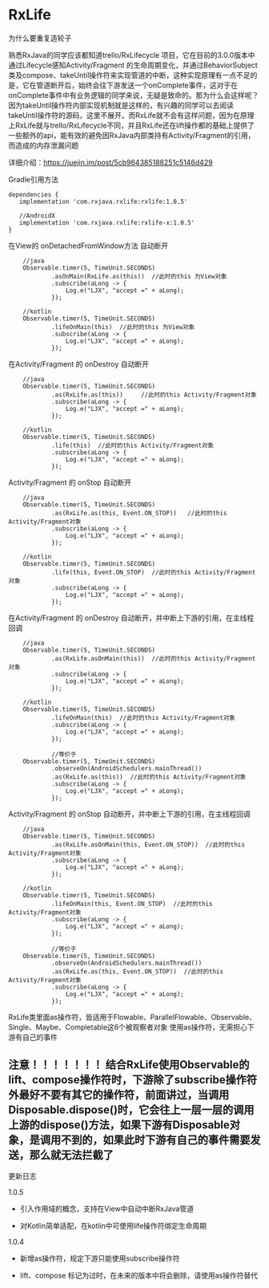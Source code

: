 # RxLife
为什么要重复造轮子

熟悉RxJava的同学应该都知道trello/RxLifecycle 项目，它在目前的3.0.0版本中通过Lifecycle感知Activity/Fragment 的生命周期变化，并通过BehaviorSubject类及compose、takeUntil操作符来实现管道的中断，这种实现原理有一点不足的是，它在管道断开后，始终会往下游发送一个onComplete事件，这对于在onComplete事件中有业务逻辑的同学来说，无疑是致命的。那为什么会这样呢？因为takeUntil操作符内部实现机制就是这样的，有兴趣的同学可以去阅读takeUntil操作符的源码，这里不展开。而RxLife就不会有这样问题，因为在原理上RxLife就与trello/RxLifecycle不同，并且RxLife还在lift操作都的基础上提供了一些额外的api，能有效的避免因RxJava内部类持有Activity/Fragment的引用，而造成的内存泄漏问题


详细介绍：https://juejin.im/post/5cb964385188251c5146d429

Gradle引用方法

    dependencies {
       implementation 'com.rxjava.rxlife:rxlife:1.0.5'

       //AndroidX
       implementation 'com.rxjava.rxlife:rxlife-x:1.0.5'
    }

在View的 onDetachedFromWindow方法 自动断开

        //java
        Observable.timer(5, TimeUnit.SECONDS)
                .asOnMain(RxLife.as(this))  //此时的this 为View对象
                .subscribe(aLong -> {
                    Log.e("LJX", "accept =" + aLong);
                });

        //kotlin
        Observable.timer(5, TimeUnit.SECONDS)
                .lifeOnMain(this)  //此时的this 为View对象
                .subscribe(aLong -> {
                    Log.e("LJX", "accept =" + aLong);
                });


在Activity/Fragment 的 onDestroy 自动断开

        //java
        Observable.timer(5, TimeUnit.SECONDS)
                .as(RxLife.as(this))     //此时的this Activity/Fragment对象
                .subscribe(aLong -> {
                    Log.e("LJX", "accept =" + aLong);
                });

        //kotlin
        Observable.timer(5, TimeUnit.SECONDS)
                .life(this)  //此时的this Activity/Fragment对象
                .subscribe(aLong -> {
                    Log.e("LJX", "accept =" + aLong);
                });

Activity/Fragment 的 onStop 自动断开

        //java
        Observable.timer(5, TimeUnit.SECONDS)
                .as(RxLife.as(this, Event.ON_STOP))   //此时的this Activity/Fragment对象
                .subscribe(aLong -> {
                    Log.e("LJX", "accept =" + aLong);
                });

        //kotlin
        Observable.timer(5, TimeUnit.SECONDS)
                .life(this, Event.ON_STOP)  //此时的this Activity/Fragment对象
                .subscribe(aLong -> {
                    Log.e("LJX", "accept =" + aLong);
                });


在Activity/Fragment 的 onDestroy 自动断开，并中断上下游的引用，在主线程回调

        //java
        Observable.timer(5, TimeUnit.SECONDS)
                .as(RxLife.asOnMain(this))  //此时的this Activity/Fragment对象
                .subscribe(aLong -> {
                    Log.e("LJX", "accept =" + aLong);
                });

        //kotlin
        Observable.timer(5, TimeUnit.SECONDS)
                .lifeOnMain(this)  //此时的this Activity/Fragment对象
                .subscribe(aLong -> {
                    Log.e("LJX", "accept =" + aLong);
                });

                //等价于
        Observable.timer(5, TimeUnit.SECONDS)
                .observeOn(AndroidSchedulers.mainThread())
                .as(RxLife.as(this))  //此时的this Activity/Fragment对象
                .subscribe(aLong -> {
                    Log.e("LJX", "accept =" + aLong);
                });

Activity/Fragment 的 onStop 自动断开，并中断上下游的引用，在主线程回调

        //java
        Observable.timer(5, TimeUnit.SECONDS)
                .as(RxLife.asOnMain(this, Event.ON_STOP))  //此时的this Activity/Fragment对象
                .subscribe(aLong -> {
                    Log.e("LJX", "accept =" + aLong);
                });

        //kotlin
        Observable.timer(5, TimeUnit.SECONDS)
                .lifeOnMain(this, Event.ON_STOP)  //此时的this Activity/Fragment对象
                .subscribe(aLong -> {
                    Log.e("LJX", "accept =" + aLong);
                });

                //等价于
        Observable.timer(5, TimeUnit.SECONDS)
                .observeOn(AndroidSchedulers.mainThread())
                .as(RxLife.as(this, Event.ON_STOP))  //此时的this Activity/Fragment对象
                .subscribe(aLong -> {
                    Log.e("LJX", "accept =" + aLong);
                });


RxLife类里面as操作符，皆适用于Flowable、ParallelFlowable、Observable、Single、Maybe、Completable这6个被观察者对象
使用as操作符，无需担心下游有自己的事件


注意！！！！！！！
结合RxLife使用Observable的lift、compose操作符时，下游除了subscribe操作符外最好不要有其它的操作符，前面讲过，当调用Disposable.dispose()时，它会往上一层一层的调用上游的dispose()方法，如果下游有Disposable对象，是调用不到的，如果此时下游有自己的事件需要发送，那么就无法拦截了
--------------------- 

更新日志

1.0.5
  - 引入作用域的概念，支持在View中自动中断RxJava管道

  - 对Kotlin简单适配，在kotlin中可使用life操作符绑定生命周期

1.0.4

  - 新增as操作符，规定下游只能使用subscribe操作符

  - lift、compose 标记为过时，在未来的版本中将会删除，请使用as操作符替代






